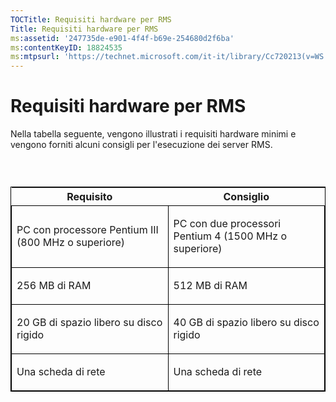 ```yaml
---
TOCTitle: Requisiti hardware per RMS
Title: Requisiti hardware per RMS
ms:assetid: '247735de-e901-4f4f-b69e-254680d2f6ba'
ms:contentKeyID: 18824535
ms:mtpsurl: 'https://technet.microsoft.com/it-it/library/Cc720213(v=WS.10)'
---
```


Requisiti hardware per RMS
==========================

Nella tabella seguente, vengono illustrati i requisiti hardware minimi e vengono forniti alcuni consigli per l'esecuzione dei server RMS.

###  

<p> </p>
<table style="border:1px solid black;">
<colgroup>
<col width="50%" />
<col width="50%" />
</colgroup>
<thead>
<tr class="header">
<th>Requisito</th>
<th>Consiglio</th>
</tr>
</thead>
<tbody>
<tr class="odd">
<td style="border:1px solid black;"><p>PC con processore Pentium III (800 MHz o superiore)</p></td>
<td style="border:1px solid black;"><p>PC con due processori Pentium 4 (1500 MHz o superiore)</p></td>
</tr>  
<tr class="even">
<td style="border:1px solid black;"><p>256 MB di RAM</p></td>
<td style="border:1px solid black;"><p>512 MB di RAM</p></td>
</tr>  
<tr class="odd">
<td style="border:1px solid black;"><p>20 GB di spazio libero su disco rigido</p></td>
<td style="border:1px solid black;"><p>40 GB di spazio libero su disco rigido</p></td>
</tr>  
<tr class="even">
<td style="border:1px solid black;"><p>Una scheda di rete</p></td>
<td style="border:1px solid black;"><p>Una scheda di rete</p></td>
</tr>  
</tbody>  
</table>
